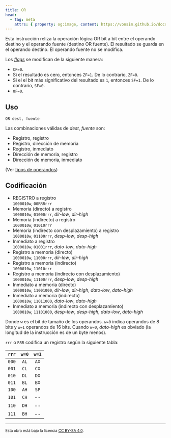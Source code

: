 ```yaml
---
title: OR
head:
  - tag: meta
    attrs: { property: og:image, content: https://vonsim.github.io/docs/og/cpu/instructions/or.png }
---
```


Esta instrucción reliza la operación lógica OR bit a bit entre el operando destino y el operando fuente (destino OR fuente). El resultado se guarda en el operando destino. El operando fuente no se modifica.

Los [_flags_](/VonSim8/docs/cpu/#flags) se modifican de la siguiente manera:

- `CF=0`.
- Si el resultado es cero, entonces `ZF=1`. De lo contrario, `ZF=0`.
- Si el el bit más significativo del resultado es `1`, entonces `SF=1`. De lo contrario, `SF=0`.
- `OF=0`.

## Uso

```vonsim
OR dest, fuente
```

Las combinaciones válidas de _dest_, _fuente_ son:

- Registro, registro
- Registro, dirección de memoria
- Registro, inmediato
- Dirección de memoria, registro
- Dirección de memoria, inmediato

(Ver [tipos de operandos](/VonSim8/docs/cpu/assembly/#operandos))

## Codificación

- REGISTRO a registro  
  `1000010w`, `00RRRrrr`
- Memoria (directo) a registro  
  `1000010w`, `01000rrr`, _dir-low_, _dir-high_
- Memoria (indirecto) a registro  
  `1000010w`, `01010rrr`
- Memoria (indirecto con desplazamiento) a registro  
  `1000010w`, `01100rrr`, _desp-low_, _desp-high_
- Inmediato a registro  
  `1000010w`, `01001rrr`, _dato-low_, _dato-high_
- Registro a memoria (directo)  
  `1000010w`, `11000rrr`, _dir-low_, _dir-high_
- Registro a memoria (indirecto)  
  `1000010w`, `11010rrr`
- Registro a memoria (indirecto con desplazamiento)  
  `1000010w`, `11100rrr`, _desp-low_, _desp-high_
- Inmediato a memoria (directo)  
  `1000010w`, `11001000`, _dir-low_, _dir-high_, _dato-low_, _dato-high_
- Inmediato a memoria (indirecto)  
  `1000010w`, `11011000`, _dato-low_, _dato-high_
- Inmediato a memoria (indirecto con desplazamiento)  
  `1000010w`, `11101000`, _desp-low_, _desp-high_, _dato-low_, _dato-high_

Donde `w` es el bit de tamaño de los operandos. `w=0` indica operandos de 8 bits y `w=1` operandos de 16 bits. Cuando `w=0`, _dato-high_ es obviado (la longitud de la instrucción es de un byte menos).

`rrr` o `RRR` codifica un registro según la siguiente tabla:

| `rrr` | `w=0` | `w=1` |
| :---: | :---: | :---: |
| `000` | `AL`  | `AX`  |
| `001` | `CL`  | `CX`  |
| `010` | `DL`  | `DX`  |
| `011` | `BL`  | `BX`  |
| `100` | `AH`  | `SP`  |
| `101` | `CH`  |  --   |
| `110` | `DH`  |  --   |
| `111` | `BH`  |  --   |

---

<small>Esta obra está bajo la licencia <a target="_blank" rel="license noopener noreferrer" href="http://creativecommons.org/licenses/by-sa/4.0/">CC BY-SA 4.0</a>.</small>
